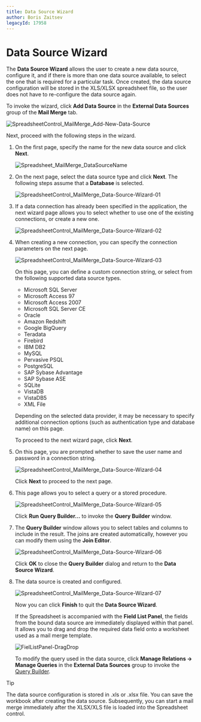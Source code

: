```yaml
---
title: Data Source Wizard
author: Boris Zaitsev
legacyId: 17958
---
```

# Data Source Wizard
The **Data Source Wizard** allows the user to create a new data source, configure it, and if there is more than one data source available, to select the one that is required for a particular task. Once created, the data source configuration will be stored in the XLS/XLSX spreadsheet file, so the user does not have to re-configure the data source again.

To invoke the wizard, click **Add Data Source** in the **External Data Sources** group of the **Mail Merge** tab.

![SpreadsheetControl_MailMerge_Add-New-Data-Source](../../../images/img25339.png)

Next, proceed with the following steps in the wizard.
1. On the first page, specify the name for the new data source and click **Next**.
	
	![Spreadsheet_MailMerge_DataSourceName](../../../images/img121418.png)
2. On the next page, select the data source type and click **Next**. The following steps assume that a **Database** is selected.
	
	![SpreadsheetControl_MailMerge_Data-Source-Wizard-01](../../../images/img25332.png)
3. If a data connection has already been specified in the application, the next wizard page allows you to select whether to use one of the existing connections, or create a new one.
	
	![SpreadsheetControl_MailMerge_Data-Source-Wizard-02](../../../images/img25333.png)
4. When creating a new connection, you can specify the connection parameters on the next page.
	
	![SpreadsheetControl_MailMerge_Data-Source-Wizard-03](../../../images/img25334.png)
	
	On this page, you can define a custom connection string, or select from the following supported data source types.
	* Microsoft SQL Server
	* Microsoft Access 97
	* Microsoft Access 2007
	* Microsoft SQL Server CE
	* Oracle
	* Amazon Redshift
	* Google BigQuery
	* Teradata
	* Firebird
	* IBM DB2
	* MySQL
	* Pervasive PSQL
	* PostgreSQL
	* SAP Sybase Advantage
	* SAP Sybase ASE
	* SQLite
	* VistaDB
	* VistaDB5
	* XML File
	
	Depending on the selected data provider, it may be necessary to specify additional connection options (such as authentication type and database name) on this page.
	
	To proceed to the next wizard page, click **Next**.
5. On this page, you are prompted whether to save the user name and password in a connection string.
	
	![SpreadsheetControl_MailMerge_Data-Source-Wizard-04](../../../images/img25335.png)
	
	Click **Next** to proceed to the next page.
6. This page allows you to select a query or a stored procedure.
	
	![SpreadsheetControl_MailMerge_Data-Source-Wizard-05](../../../images/img25336.png)
	
	Click **Run Query Builder...** to invoke the **Query Builder** window.
7. The **Query Builder** window allows you to select tables and columns to include in the result. The joins are created automatically, however you can modify them using the **Join Editor**.
	
	![SpreadsheetControl_MailMerge_Data-Source-Wizard-06](../../../images/img25337.png)
	
	Click **OK** to close the **Query Builder** dialog and return to the **Data Source Wizard**.
8. The data source is created and configured.
	
	![SpreadsheetControl_MailMerge_Data-Source-Wizard-07](../../../images/img25338.png)
	
	Now you can click **Finish** to quit the **Data Source Wizard**.
	
	If the Spreadsheet is accompanied with the **Field List Panel**, the fields from the bound data source are immediately displayed within that panel. It allows you to drag and drop the required data field onto a worksheet used as a mail merge template.
	
	![FielListPanel-DragDrop](../../../images/img25563.png)
	
	To modify the query used in the data source, click **Manage Relations -> Manage Queries** in the **External Data Sources** group to invoke the [Query Builder](query-builder.md).

> [!TIP]
> The data source configuration is stored in .xls or .xlsx file. You can save the workbook after creating the data source. Subsequently, you can start a mail merge immediately after the XLSX/XLS file is loaded into the Spreadsheet control.